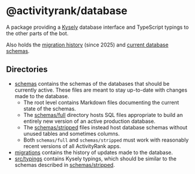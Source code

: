 # @activityrank/database

A package providing a [Kysely](https://kysely.dev) database interface and
TypeScript typings to the other parts of the bot.

Also holds the [migration history](./migrations) (since 2025) and [current database schemas](./schemas).

## Directories

- [schemas](./schemas) contains the schemas of the databases that should be currently active.
  These files are meant to stay up-to-date with changes made to the database.
  - The root level contains Markdown files documenting the current state of the schemas.
  - The [schemas/full](./schemas/full) directory hosts SQL files appropriate to build an
    entirely new version of an active production database.
  - The [schemas/stripped](./schemas/stripped) files instead host database schemas without 
    unused tables and sometimes columns.
  - Both `schemas/full` and `schemas/stripped` must work with reasonably recent versions of all ActivityRank apps.
- [migrations](./migrations) contains the history of updates made to the database.
- [src/typings](./src/typings) contains Kysely typings, which should be similar to the schemas
  described in [schemas/stripped](./schemas/stripped).
